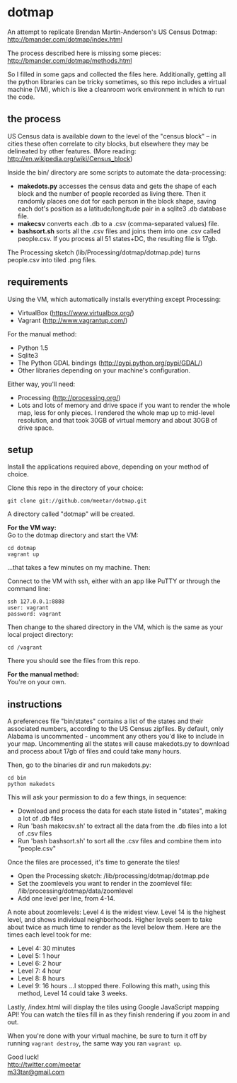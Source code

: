 dotmap
=========
An attempt to replicate Brendan Martin-Anderson's US Census Dotmap:
http://bmander.com/dotmap/index.html

The process described here is missing some pieces:
http://bmander.com/dotmap/methods.html

So I filled in some gaps and collected the files here. Additionally, getting all the python libraries can be tricky sometimes, so this repo includes a virtual machine (VM), which is like a cleanroom work environment in which to run the code.

the process
-----------
US Census data is available down to the level of the "census block" – in cities these often correlate to city blocks, but elsewhere they may be delineated by other features. (More reading: http://en.wikipedia.org/wiki/Census_block)

Inside the bin/ directory are some scripts to automate the data-processing:
- **makedots.py** accesses the census data and gets the shape of each block and the number of people recorded as living there. Then it randomly places one dot for each person in the block shape, saving each dot's position as a latitude/longitude pair in a sqlite3 .db database file.
- **makecsv** converts each .db to a .csv (comma-separated values) file.
- **bashsort.sh** sorts all the .csv files and joins them into one .csv called people.csv. If you process all 51 states+DC, the resulting file is 17gb.

The Processing sketch (lib/Processing/dotmap/dotmap.pde) turns people.csv into tiled .png files.

requirements
------------

Using the VM, which automatically installs everything except Processing:
- VirtualBox (<https://www.virtualbox.org/>)
- Vagrant (<http://www.vagrantup.com/>)

For the manual method:
- Python 1.5
- Sqlite3
- The Python GDAL bindings (<http://pypi.python.org/pypi/GDAL/>)
- Other libraries depending on your machine's configuration.

Either way, you'll need:
- Processing (http://processing.org/)
- Lots and lots of memory and drive space if you want to render the whole map, less for only pieces. I rendered the whole map up to mid-level resolution, and that took 30GB of virtual memory and about 30GB of drive space.

setup
-----

Install the applications required above, depending on your method of choice.

Clone this repo in the directory of your choice:

    git clone git://github.com/meetar/dotmap.git
A directory called "dotmap" will be created.

**For the VM way:**  
Go to the dotmap directory and start the VM:

    cd dotmap
    vagrant up
...that takes a few minutes on my machine. Then:

Connect to the VM with ssh, either with an app like PuTTY or through the command line:

    ssh 127.0.0.1:8888
    user: vagrant
    password: vagrant
Then change to the shared directory in the VM, which is the same as your local project directory:

    cd /vagrant
There you should see the files from this repo.

**For the manual method:**  
You're on your own.

instructions
------------
A preferences file "bin/states" contains a list of the states and their associated numbers, according to the US Census zipfiles. By default, only Alabama is uncommented - uncomment any others you'd like to include in your map. Uncommenting all the states will cause makedots.py to download and process about 17gb of files and could take many hours.

Then, go to the binaries dir and run makedots.py:

    cd bin
    python makedots
This will ask your permission to do a few things, in sequence:
 - Download and process the data for each state listed in "states", making a lot of .db files
 - Run 'bash makecsv.sh' to extract all the data from the .db files into a lot of .csv files
 - Run 'bash bashsort.sh' to sort all the .csv files and combine them into "people.csv"

Once the files are processed, it's time to generate the tiles!
- Open the Processing sketch: /lib/processing/dotmap/dotmap.pde
- Set the zoomlevels you want to render in the zoomlevel file: /lib/processing/dotmap/data/zoomlevel
- Add one level per line, from 4-14.
 
A note about zoomlevels: Level 4 is the widest view. Level 14 is the highest level, and shows individual neighborhoods. Higher levels seem to take about twice as much time to render as the level below them. Here are the times each level took for me:
 - Level 4: 30 minutes
 - Level 5: 1 hour
 - Level 6: 2 hour
 - Level 7: 4 hour
 - Level 8: 8 hours
 - Level 9: 16 hours
...I stopped there. Following this math, using this method, Level 14 could take 3 weeks.

Lastly, /index.html will display the tiles using Google JavaScript mapping API! You can watch the tiles fill in as they finish rendering if you zoom in and out.

When you're done with your virtual machine, be sure to turn it off by running `vagrant destroy`, the same way you ran `vagrant up`.

Good luck!  
<http://twitter.com/meetar>  
<m33tar@gmail.com>
